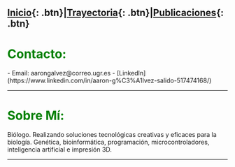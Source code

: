 ## [Inicio](http://ags.aarongs.org/){: .btn}|[Trayectoria](https://AaronGS1999.github.io/aarongs.github.io/Trayectoria.html){: .btn}|[Publicaciones](https://AaronGS1999.github.io/aarongs.github.io/Publicaciones.html){: .btn}
<H1><span style="color:green">Contacto:</span></H1>
- Email: aarongalvez@correo.ugr.es
- [LinkedIn](https://www.linkedin.com/in/aaron-g%C3%A1lvez-salido-517474168/)


---
<H1><span style="color:green">Sobre Mí:</span></H1>
<p class="text-justify">Biólogo. Realizando soluciones tecnológicas creativas y eficaces para la biología. Genética, bioinformática, programación, microcontroladores, inteligencia artificial e impresión 3D.</p>

---

